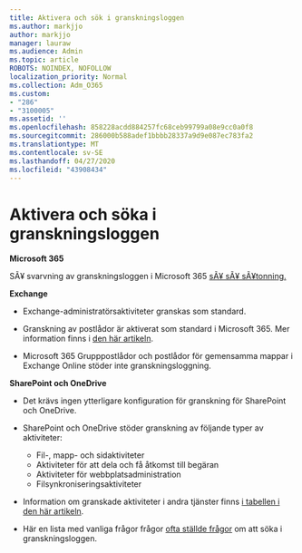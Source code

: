 ```yaml
---
title: Aktivera och sök i granskningsloggen
ms.author: markjjo
author: markjjo
manager: lauraw
ms.audience: Admin
ms.topic: article
ROBOTS: NOINDEX, NOFOLLOW
localization_priority: Normal
ms.collection: Adm_O365
ms.custom:
- "286"
- "3100005"
ms.assetid: ''
ms.openlocfilehash: 858228acdd884257fc68ceb99799a08e9cc0a0f8
ms.sourcegitcommit: 286000b588adef1bbbb28337a9d9e087ec783fa2
ms.translationtype: MT
ms.contentlocale: sv-SE
ms.lasthandoff: 04/27/2020
ms.locfileid: "43908434"
---
```

# <a name="enable-and-search-the-audit-log"></a>Aktivera och söka i granskningsloggen

**Microsoft 365**

SÃ¥ svarvning av granskningsloggen i Microsoft 365 [sÃ¥ sÃ¥ sÃ¥tonning.](https://docs.microsoft.com/office365/securitycompliance/search-the-audit-log-in-security-and-compliance#search-the-audit-log)

**Exchange**

- Exchange-administratörsaktiviteter granskas som standard.

- Granskning av postlådor är aktiverat som standard i Microsoft 365. Mer information finns i [den här artikeln](https://docs.microsoft.com/office365/securitycompliance/enable-mailbox-auditing).

- Microsoft 365 Grupppostlådor och postlådor för gemensamma mappar i Exchange Online stöder inte granskningsloggning.

**SharePoint och OneDrive**

- Det krävs ingen ytterligare konfiguration för granskning för SharePoint och OneDrive.

- SharePoint och OneDrive stöder granskning av följande typer av aktiviteter:

    - Fil-, mapp- och sidaktiviteter
    - Aktiviteter för att dela och få åtkomst till begäran
    - Aktiviteter för webbplatsadministration
    - Filsynkroniseringsaktiviteter

- Information om granskade aktiviteter i andra tjänster finns [i tabellen i den här artikeln](https://docs.microsoft.com/office365/securitycompliance/search-the-audit-log-in-security-and-compliance#audited-activities).

- Här en lista med vanliga frågor frågor [ofta ställde frågor](https://docs.microsoft.com/office365/securitycompliance/search-the-audit-log-in-security-and-compliance#frequently-asked-questions) om att söka i granskningsloggen.